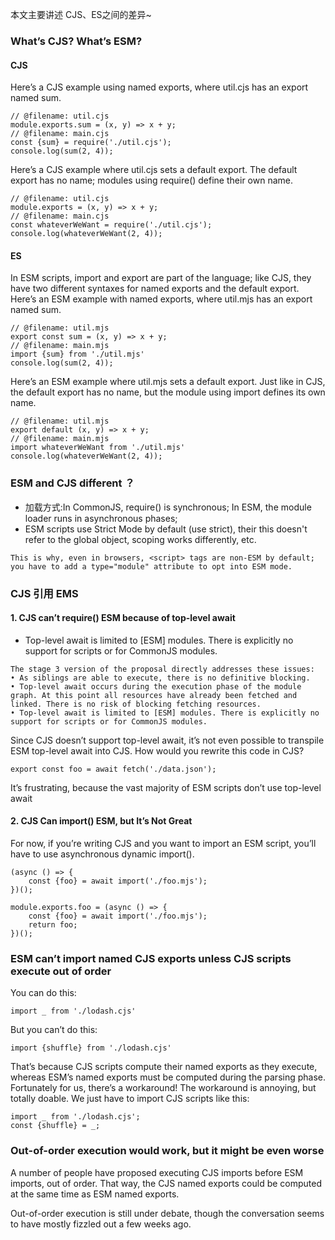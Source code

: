 本文主要讲述 CJS、ES之间的差异~

### What’s CJS? What’s ESM?
#### CJS
Here’s a CJS example using named exports, where util.cjs has an export named sum.
```
// @filename: util.cjs
module.exports.sum = (x, y) => x + y;
// @filename: main.cjs
const {sum} = require('./util.cjs');
console.log(sum(2, 4));
```
Here’s a CJS example where util.cjs sets a default export. The default export has no name; modules using require() define their own name.
```
// @filename: util.cjs
module.exports = (x, y) => x + y;
// @filename: main.cjs
const whateverWeWant = require('./util.cjs');
console.log(whateverWeWant(2, 4));
```

#### ES 
In ESM scripts, import and export are part of the language; like CJS, they have two different syntaxes for named exports and the default export.
Here’s an ESM example with named exports, where util.mjs has an export named sum.
```
// @filename: util.mjs
export const sum = (x, y) => x + y;
// @filename: main.mjs
import {sum} from './util.mjs'
console.log(sum(2, 4));
```
Here’s an ESM example where util.mjs sets a default export. Just like in CJS, the default export has no name, but the module using import defines its own name.
```
// @filename: util.mjs
export default (x, y) => x + y;
// @filename: main.mjs
import whateverWeWant from './util.mjs'
console.log(whateverWeWant(2, 4));
```

### ESM and CJS different ？
- 加载方式:In CommonJS, require() is synchronous; In ESM, the module loader runs in asynchronous phases;
- ESM scripts use Strict Mode by default (use strict), their this doesn't refer to the global object, scoping works differently, etc. 
```
This is why, even in browsers, <script> tags are non-ESM by default; you have to add a type="module" attribute to opt into ESM mode.
```

### CJS 引用 EMS
#### 1. CJS can’t require() ESM because of top-level await
- Top-level await is limited to [ESM] modules. There is explicitly no support for scripts or for CommonJS modules.
```
The stage 3 version of the proposal directly addresses these issues:
• As siblings are able to execute, there is no definitive blocking.
• Top-level await occurs during the execution phase of the module graph. At this point all resources have already been fetched and linked. There is no risk of blocking fetching resources.
• Top-level await is limited to [ESM] modules. There is explicitly no support for scripts or for CommonJS modules.
```

Since CJS doesn’t support top-level await, it’s not even possible to transpile ESM top-level await into CJS. How would you rewrite this code in CJS?
```
export const foo = await fetch('./data.json');
```
It’s frustrating, because the vast majority of ESM scripts don’t use top-level await

#### 2. CJS Can import() ESM, but It’s Not Great
For now, if you’re writing CJS and you want to import an ESM script, you’ll have to use asynchronous dynamic import().
```
(async () => {
    const {foo} = await import('./foo.mjs');
})();

module.exports.foo = (async () => {
    const {foo} = await import('./foo.mjs');
    return foo;
})();
```



### ESM can’t import named CJS exports unless CJS scripts execute out of order
You can do this:
```
import _ from './lodash.cjs'
```
But you can’t do this:
```
import {shuffle} from './lodash.cjs'
```

That’s because CJS scripts compute their named exports as they execute, whereas ESM’s named exports must be computed during the parsing phase.
Fortunately for us, there’s a workaround! The workaround is annoying, but totally doable. We just have to import CJS scripts like this:
```
import _ from './lodash.cjs';
const {shuffle} = _;
```

### Out-of-order execution would work, but it might be even worse
A number of people have proposed executing CJS imports before ESM imports, out of order. That way, the CJS named exports could be computed at the same time as ESM named exports.

Out-of-order execution is still under debate, though the conversation seems to have mostly fizzled out a few weeks ago.